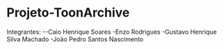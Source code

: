 # Projeto-ToonArchive

Integrantes:
--Caio Henrique Soares
-Enzo Rodrigues
-Gustavo Henrique Silva Machado
-João Pedro Santos Nascimento
